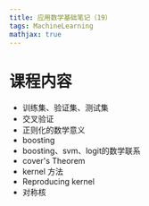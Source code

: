 ```yaml
---
title: 应用数学基础笔记（19）
tags: MachineLearning
mathjax: true
---
```


# 课程内容
+ 训练集、验证集、测试集
+ 交叉验证
+ 正则化的数学意义
+ boosting
+ boosting、svm、logit的数学联系
+ cover's Theorem
+ kernel 方法
+ Reproducing kernel
+ 对称核